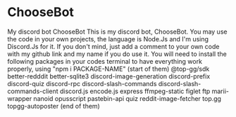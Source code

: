 # ChooseBot
My discord bot ChooseBot
This is my discord bot, ChooseBot. You may use the code in your own projects, the language is Node.Js and I'm using Discord.Js for it. 
If you don't mind, just add a comment to your own code with my github link and my name if you do use it.
You will need to install the following packages in your codes terminal to have everything work properly, using "npm i PACKAGE-NAME"
(start of them)
@top-gg/sdk
better-redddit
better-sqlite3
discord-image-generation
discord-prefix
discord-quiz
discord-rpc
discord-slash-commands
discord-slash-commands-client
discord.js
encode.js
express
ffmpeg-static
figlet
ftp
marii-wrapper
nanoid
opusscript
pastebin-api
quiz
reddit-image-fetcher
top.gg
topgg-autoposter
(end of them)
